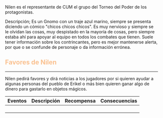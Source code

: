 Nilen es el representante de CUM el grupo del Torneo del Poder de los protagonistas.

Descripción; 
	Es un Gnomo con un traje azul marino, siempre se presenta diciendo un cómico "chicos chicos chicos". Es muy nervioso y siempre se le olvidan las cosas, muy despistado en la mayoría de cosas, pero siempre estaba ahí para apoyar al equipo en todos los combates que tienen. 
	Suele tener información sobre los contrincantes, pero es mejor mantenerse alerta, por que o se confunde de personaje o da información errónea.

## <font color="#fac08f">Favores de Nilen</font>
---
Nilen pedirá favores y dirá noticias a los jugadores por si quieren ayudar a algunas personas del pueblo de Erikel o más bien quieren ganar algo de dinero para gastarlo en objetos mágicos. 


| Eventos | Descripción | Recompensa | Consecuencias |
| ---- | ---- | ---- | ---- |
|  |  |  |  |
|  |  |  |  |
|  |  |  |  |
|  |  |  |  |

